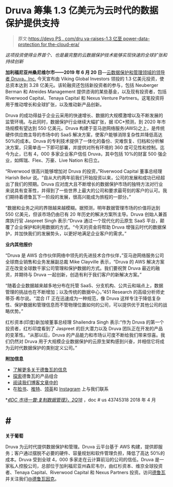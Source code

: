 # Druva 筹集 1.3 亿美元为云时代的数据保护提供支持

> 原文:[https://devo PS . com/dru va-raises-1.3 亿至 power-data-protection for the-cloud-era/](https://devops.com/druva-raises-130-million-to-power-data-protection-for-the-cloud-era/)

*这项投资使得业界首个、也是最完整的云数据保护技术能够实现快速的全球扩张和持续创新*

**加利福尼亚州桑尼维尔市——2019 年 6 月 20 日**—[云数据保护和管理领域的领导者 Druva，Inc.](https://www.druva.com/) 今天宣布由 Viking Global Investors 领投的 1.3 亿美元投资，使总资本达到 3.28 亿美元。该轮融资还包括新投资者的参与，包括 Neuberger Berman 和 Atreides Management 提供咨询的某些基金，以及现有投资者，包括 Riverwood Capital、Tenaya Capital 和 Nexus Venture Partners。这笔投资将用于推动增长和全球扩张，以及推动新产品创新。

Druva 的成功得益于企业云采用的快速增长、数据的大规模激增以及不断发展的监管环境。与此同时，数据保护行业继续大幅扩张，据 IDC*预测，到 2020 年市场规模有望达到 550 亿美元。Druva 构建于亚马逊网络服务(AWS)之上，是传统硬件供应商主导的市场中的 SaaS 解决方案，使客户能够消除复杂性并降低高达 50%的成本。Druva 的专利技术提供了一体化的备份、灾难恢复、归档和分析解决方案，只需单击一下即可部署，并提供对所有环境的 360 度可见性和控制。迄今为止，已有 4，000 多家企业客户信任 Druva，其中包括 10%的财富 500 强企业，如辉瑞、Flex、万豪、Live Nation 和日立。

“Riverwood 很高兴能够增加对 Druva 的投资，”Riverwood Capital 董事总经理 Harish Belur 说。“自从大约两年前我们开始投资以来，公司的发展和成功已经超出了我们的预期。Druva 应对庞大且不断增长的数据保护市场的独特方法对行业来说具有变革性，并得到了一些世界上最大的公司和要求最苛刻的客户的认可。我们期待着德鲁瓦下一阶段的发展，很高兴能成为旅程的一部分。”

“数据和业务之间的界限越来越模糊。据预测，明年数据管理市场的价值将达到 550 亿美元，但该市场仍由已有 20 年历史的解决方案所主导。Druva 创始人兼首席执行官 Jaspreet Singh 表示:“Druva 通过一个现代化的云原生 SaaS 平台，颠覆了企业保护和利用数据的方式。“今天的资金将帮助 Druva 增强云时代的数据保护，并加快我们的发展势头，以更好地满足企业客户的需求。”

**业内其他报价**

“Druva 是 AWS 合作伙伴网络中领先的先进技术合作伙伴，”亚马逊网络服务公司全球商业销售和业务发展副总裁 Mike Clayville 表示，“Druva 的 AWS 解决方案正在改变全球数千家公司管理和保护数据的方式。我们要祝贺 Druva 最近的融资，并期待与 Druva 一起创新，创造有利于我们客户的新解决方案。”

“随着企业数据越来越多地分布在托管 SaaS、分支机构、公共云和端点上，数据管理的挑战也在不断增加；以及传统的数据中心，”451 Research 的高级分析师史蒂芬·希尔说。“混合 IT 正在迅速成为一种规范，像 Druva 这样专注于降低复杂性、保护数据和管理信息而不管物理位置如何的公司，可以提供优于其他公司的战略优势。”

红杉资本(印度)新加坡董事总经理 Shailendra Singh 表示:“作为 Druva 的第一个投资者，红杉印度看到了 Jaspreet 的巨大潜力以及 Druva 团队正在开发的产品的变革性。“从那以后，Druva 的产品能力和市场认可度不断给我们带来惊喜。我们仍然对 Druva 用于大规模企业数据保护的云原生架构感到兴奋，并相信它将成为云时代数据保护的类别定义公司。”

**附加信息**

*   [了解更多关于德鲁瓦的信息](https://www.druva.com/)
*   [探索](https://www.druva.com/products/platform-overview/)德鲁瓦的产品组合
*   [阅读我们博客文章中的](https://www.druva.com/blog/druva-raises-130-million-to-power-data-protection-for-the-cloud-era)
*   在[脸书](https://www.facebook.com/DruvaInc/)、[推特](https://twitter.com/druvainc)、[领英](https://www.linkedin.com/company/druva/)和 [Instagram](https://www.instagram.com/druvainc/) 上与我们联系

*[*《IDC 市场一瞥:复制数据管理》，2Q18*](https://www.idc.com/getdoc.jsp?containerId=US43745318) ，doc # us 43745318 2018 年 4 月

# # #

**关于葡萄**

Druva 为云时代提供数据保护和管理。Druva 云平台基于 AWS 构建，提供即服务；客户通过摆脱不必要的硬件、容量规划和软件管理负担，降低了高达 50%的成本。Druva 受到全球 4，000 多家走在云计算前沿的公司的信任。Druva 是一家私人控股公司，总部位于加利福尼亚州森尼韦尔，由红杉资本、维京全球投资者、Tenaya Capital、Riverwood Capital 和 Nexus Partners 投资。访问[德鲁瓦](https://www.druva.com/)并关注我们[@德鲁瓦因克](https://twitter.com/druvainc)。
